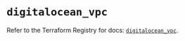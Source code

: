 # `digitalocean_vpc`

Refer to the Terraform Registry for docs: [`digitalocean_vpc`](https://registry.terraform.io/providers/digitalocean/digitalocean/2.42.0/docs/resources/vpc).
